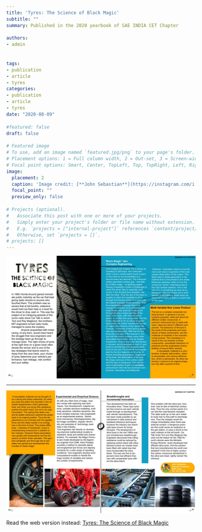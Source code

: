 ```yaml
---
title: 'Tyres: The Science of Black Magic'
subtitle: ""
summary: Published in the 2020 yearbook of SAE INDIA CET Chapter

authors: 
- admin


tags:
- publication 
- article
- tyres
categories:
- publication
- article
- tyres
date: "2020-08-09"

#featured: false
draft: false

# Featured image
# To use, add an image named `featured.jpg/png` to your page's folder.
# Placement options: 1 = Full column width, 2 = Out-set, 3 = Screen-width
# Focal point options: Smart, Center, TopLeft, Top, TopRight, Left, Right, BottomLeft, Bottom, BottomRight
image:
  placement: 2
  caption: 'Image credit: [**John Sebastian**](https://instagram.com/i.john.sebastian)'
  focal_point: ""
  preview_only: false

# Projects (optional).
#   Associate this post with one or more of your projects.
#   Simply enter your project's folder or file name without extension.
#   E.g. `projects = ["internal-project"]` references `content/project/deep-learning/index.md`.
#   Otherwise, set `projects = []`.
# projects: []
---
```

<div class=text-justify> 

![***Page 1***](./page1.jpg)  
**** 
 ![***Page 2***](./page2.jpg) 
 
Read the web version instead: [Tyres: The Science of Black Magic](./fulldoc.html)

</div>